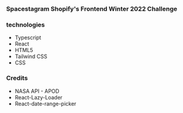 ### Spacestagram Shopify's Frontend Winter 2022 Challenge


### technologies 
- Typescript
- React
- HTML5
- Tailwind CSS
- CSS

### Credits 
 - NASA API - APOD
 - React-Lazy-Loader 
 - React-date-range-picker
